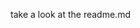 take a look at the readme.md

<!-- # Change Log

All notable changes to the "suspi" extension will be documented in this file.

Check [Keep a Changelog](http://keepachangelog.com/) for recommendations on how to structure this file.

## [Unreleased]

- Initial release

-->
